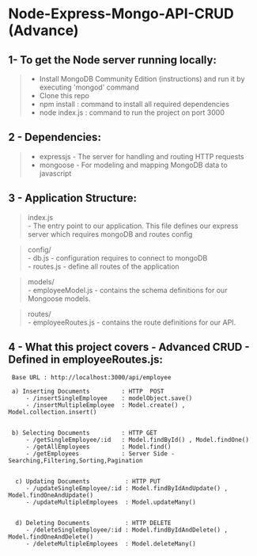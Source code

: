 # Node-Express-Mongo-API-CRUD (Advance)

## 1- To get the Node server running locally:   

  > - Install MongoDB Community Edition (instructions) and run it by executing 'mongod' command  
  > - Clone this repo  
  > - npm install   :  command to install all required dependencies  
  > - node index.js : command to run the project on port 3000  


## 2 - Dependencies:   

  > - expressjs - The server for handling and routing HTTP requests
  > - mongoose  - For modeling and mapping MongoDB data to javascript
  


## 3 - Application Structure:   

  > index.js  
      - The entry point to our application. This file defines our express server which requires mongoDB and routes config
     
  > config/   
    - db.js     - configuration requires to connect to mongoDB  
    - routes.js - define all routes of the application
  
  > models/    
    - employeeModel.js - contains the schema definitions for our Mongoose models.  

  >routes/  
    - employeeRoutes.js - contains the route definitions for our API.



## 4 - What this project covers - Advanced CRUD -  Defined in employeeRoutes.js: 
 
     Base URL : http://localhost:3000/api/employee
    
     a) Inserting Documents         : HTTP  POST 
         - /insertSingleEmployee    : modelObject.save()
         - /insertMultipleEmployee  : Model.create() , Model.collection.insert()


     b) Selecting Documents         : HTTP GET 
         - /getSingleEmployee/:id   : Model.findById() , Model.findOne()
         - /getAllEmployees         : Model.find()
         - /getEmployees            : Server Side - Searching,Filtering,Sorting,Pagination 
    

      c) Updating Documents          : HTTP PUT
         - /updateSingleEmployee/:id : Model.findByIdAndUpdate() , Model.findOneAndUpdate()
         - /updateMultipleEmployees  : Model.updateMany()
         
      
      d) Deleting Documents          : HTTP DELETE 
         - /deleteSingleEmployee/:id : Model.findByIdAndDelete() , Model.findOneAndDelete()
         - /deleteMultipleEmployees  : Model.deleteMany()
         
